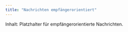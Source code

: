 ```yaml
---
title: "Nachrichten empfängerorientiert"
---
```


Inhalt: Platzhalter für empfängerorientierte Nachrichten.
